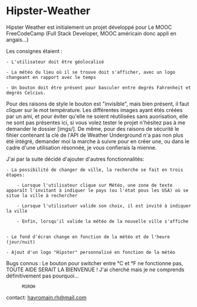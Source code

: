 # Hipster-Weather


Hipster Weather est initialement un projet développé pour Le MOOC FreeCodeCamp (Full Stack Developer, MOOC américain donc appli en angais...)


Les consignes étaient : 

    - L'utilisateur doit être géolocalisé
  
    - La météo du lieu où il se trouve doit s'afficher, avec un logo changeant en rapport avec le temps
  
    - Un bouton doit être présent pour basculer entre degrés Fahrenheit et degrés Celcius.
  

Pour des raisons de style le bouton est "invisible", mais bien présent, il faut cliquer sur le mot température.
Les différentes images ayant étés créées par un ami, et pour éviter qu'elle ne soient réutilisées sans auorisation, elle ne sont pas présentes ici, si vous volez tester le projet n'hésitez pas à me demander le dossier [imgs/].
De même, pour des raisons de sécurité le fihier contenant la clé de l'API de Weather Underground n'a pas non plus été intégré, demander moi la marche à suivre pour en créer une, ou dans le cadre d'une utilisation résonnée, je vous confierais la mienne.


J'ai par la suite décidé d'ajouter d'autres fonctionnalités:

    
    - La possibilité de changer de ville, la recherche se fait en trois étapes:
    
        - Lorsque l'utilisateur clique sur Météo, une zone de texte apparaît l'invitant à indiquer le pays (ou l'état pous les USA) où se situe la ville à rechercher
    
        - Lorsque l'utilisatuer valide son choix, il est invité à indiquer la ville
    
        - Enfin, lorsqu'il valide la météo de la nouvelle ville s'affiche
        
        
    - Le fond d'écran change en fonction de la météo et de l'heure (jour/nuit)
    
    - Ajout d'un logo "Hipster" personnalisé en fonction de la météo
    

Bugs connus : Le bouton pour switcher entre °C et °F ne fonctionne pas, TOUTE AIDE SERAIT LA BIENVENUE ! J'ai cherché mais je ne comprends définitivement pas pourquoi...


          M1ROH
          
contact: hayromain.rh@mail.com  
